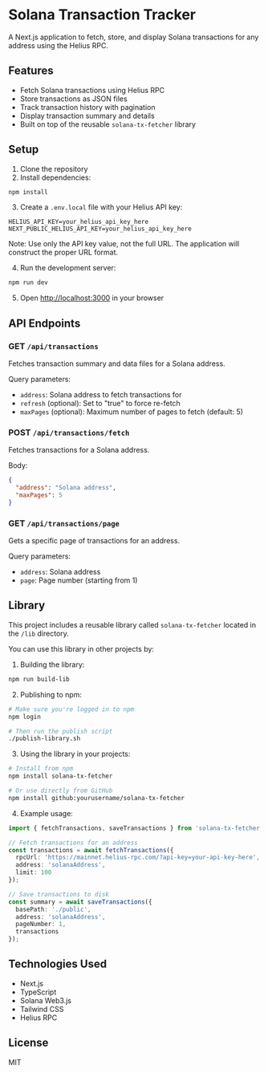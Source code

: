 # Solana Transaction Tracker

A Next.js application to fetch, store, and display Solana transactions for any address using the Helius RPC.

## Features

- Fetch Solana transactions using Helius RPC
- Store transactions as JSON files
- Track transaction history with pagination
- Display transaction summary and details
- Built on top of the reusable `solana-tx-fetcher` library

## Setup

1. Clone the repository
2. Install dependencies:

```bash
npm install
```

3. Create a `.env.local` file with your Helius API key:

```
HELIUS_API_KEY=your_helius_api_key_here
NEXT_PUBLIC_HELIUS_API_KEY=your_helius_api_key_here
```

Note: Use only the API key value, not the full URL. The application will construct the proper URL format.

4. Run the development server:

```bash
npm run dev
```

5. Open [http://localhost:3000](http://localhost:3000) in your browser

## API Endpoints

### GET `/api/transactions`

Fetches transaction summary and data files for a Solana address.

Query parameters:
- `address`: Solana address to fetch transactions for
- `refresh` (optional): Set to "true" to force re-fetch
- `maxPages` (optional): Maximum number of pages to fetch (default: 5)

### POST `/api/transactions/fetch`

Fetches transactions for a Solana address.

Body:
```json
{
  "address": "Solana address",
  "maxPages": 5
}
```

### GET `/api/transactions/page`

Gets a specific page of transactions for an address.

Query parameters:
- `address`: Solana address
- `page`: Page number (starting from 1)

## Library

This project includes a reusable library called `solana-tx-fetcher` located in the `/lib` directory.

You can use this library in other projects by:

1. Building the library:
```bash
npm run build-lib
```

2. Publishing to npm:
```bash
# Make sure you're logged in to npm
npm login

# Then run the publish script
./publish-library.sh
```

3. Using the library in your projects:
```bash
# Install from npm
npm install solana-tx-fetcher

# Or use directly from GitHub
npm install github:yourusername/solana-tx-fetcher
```

4. Example usage:
```typescript
import { fetchTransactions, saveTransactions } from 'solana-tx-fetcher';

// Fetch transactions for an address
const transactions = await fetchTransactions({
  rpcUrl: 'https://mainnet.helius-rpc.com/?api-key=your-api-key-here',
  address: 'solanaAddress',
  limit: 100
});

// Save transactions to disk
const summary = await saveTransactions({
  basePath: './public',
  address: 'solanaAddress',
  pageNumber: 1,
  transactions
});
```

## Technologies Used

- Next.js
- TypeScript
- Solana Web3.js
- Tailwind CSS
- Helius RPC

## License

MIT

